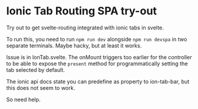 # Ionic Tab Routing SPA try-out

Try out to get svelte-routing integrated with ionic tabs in svelte.

To run this, you need to run `npm run dev` alongside `npm run devspa` in two separate terminals. Maybe hacky, but at least it works.

Issue is in IonTab.svelte. The onMount triggers too earlier for the controller to be able to expose the `present` method for programmatically setting the tab selected by default.

The ionic api docs state you can predefine as property to ion-tab-bar, but this does not seem to work.

So need help.